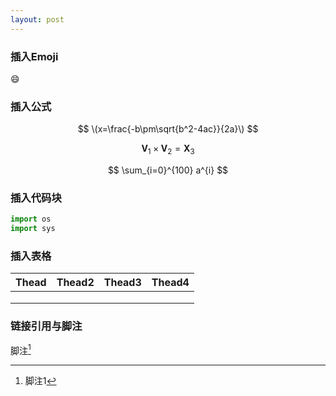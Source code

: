 ```yaml
---
layout: post
---
```


### 插入Emoji

:smile:

### 插入公式


$$
\(x=\frac{-b\pm\sqrt{b^2-4ac}}{2a}\)
$$


$$
\mathbf{V}_1\times\mathbf{V}_2 = \mathbf{X}_3 
$$


$$
\sum_{i=0}^{100} a^{i}
$$


### 插入代码块

```python
import os
import sys
```

### 插入表格

| Thead | Thead2 | Thead3 | Thead4 |
| ----- | ------ | :----- | ------ |
|       |        |        |        |
|       |        |        |        |
|       |        |        |        |

### 链接引用与脚注

[1]: 参考文献1

脚注[^ 1 ]



[^ 1]:脚注1






